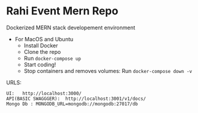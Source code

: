 # Rahi Event Mern Repo


Dockerized MERN stack developement environment

- For MacOS and Ubuntu
    - Install Docker
    - Clone the repo
    - Run `docker-compose up`
    - Start coding!
    - Stop containers and removes volumes:  Run `docker-compose down -v` 

URLS:
```
UI:   http://localhost:3000/
API(BASIC SWAGGGER):  http://localhost:3001/v1/docs/
Mongo Db : MONGODB_URL=mongodb://mongodb:27017/db
```
